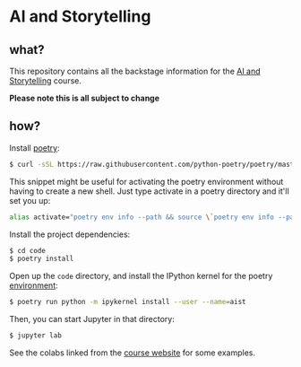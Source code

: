 # AI and Storytelling

## what?

This repository contains all the backstage information for the [AI and Storytelling](https://kage.dev/ai-storytelling-backstage/) course.

__Please note this is all subject to change__

## how?

Install [poetry](https://python-poetry.org/):

```sh
$ curl -sSL https://raw.githubusercontent.com/python-poetry/poetry/master/get-poetry.py | python -
```

This snippet might be useful for activating the poetry environment without
having to create a new shell. Just type activate in a poetry directory and
it'll set you up:

```sh
alias activate="poetry env info --path && source \`poetry env info --path\`/bin/activate"
```

Install the project dependencies:

```sh
$ cd code
$ poetry install
```

Open up the `code` directory, and install the IPython kernel for the poetry
[environment](https://ka.ge/blog/2020/09/23/venv-jupyter.html):

```sh
$ poetry run python -m ipykernel install --user --name=aist
```

Then, you can start Jupyter in that directory:

```sh
$ jupyter lab
```

See the colabs linked from the [course website](https://kage.dev/ai-storytelling-backstage/) for some examples.
